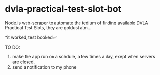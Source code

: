 # dvla-practical-test-slot-bot
Node.js web-scraper to automate the tedium of finding available DVLA Practical Test Slots, they are goldust atm...

*it worked, test booked ✅

TO DO:
1. make the app run on a schdule, a few times a day, exept when servers are closed.
2. send a notification to my phone
